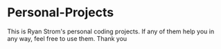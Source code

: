# Personal-Projects
This is Ryan Strom's personal coding projects. If any of them help you in any way, feel free to use them. Thank you
